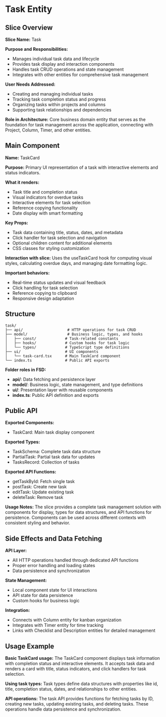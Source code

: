 # Task Entity

## Slice Overview

**Slice Name:** Task

**Purpose and Responsibilities:**

- Manages individual task data and lifecycle
- Provides task display and interaction components
- Handles task CRUD operations and state management
- Integrates with other entities for comprehensive task management

**User Needs Addressed:**

- Creating and managing individual tasks
- Tracking task completion status and progress
- Organizing tasks within projects and columns
- Supporting task relationships and dependencies

**Role in Architecture:**
Core business domain entity that serves as the foundation for task management across the application, connecting with Project, Column, Timer, and other entities.

## Main Component

**Name:** TaskCard

**Purpose:** Primary UI representation of a task with interactive elements and status indicators.

**What it renders:**

- Task title and completion status
- Visual indicators for overdue tasks
- Interactive elements for task selection
- Reference copying functionality
- Date display with smart formatting

**Key Props:**

- Task data containing title, status, dates, and metadata
- Click handler for task selection and navigation
- Optional children content for additional elements
- CSS classes for styling customization

**Interaction with slice:**
Uses the useTaskCard hook for computing visual styles, calculating overdue days, and managing date formatting logic.

**Important behaviors:**

- Real-time status updates and visual feedback
- Click handling for task selection
- Reference copying to clipboard
- Responsive design adaptation

## Structure

```
task/
├── api/                    # HTTP operations for task CRUD
├── model/                  # Business logic, types, and hooks
│   ├── const/             # Task-related constants
│   ├── hooks/             # Custom hooks for task logic
│   └── types/             # TypeScript type definitions
├── ui/                    # UI components
│   └── task-card.tsx      # Main TaskCard component
└── index.ts               # Public API exports
```

**Folder roles in FSD:**

- **api/**: Data fetching and persistence layer
- **model/**: Business logic, state management, and type definitions
- **ui/**: Presentation layer with reusable components
- **index.ts**: Public API definition and exports

## Public API

**Exported Components:**

- TaskCard: Main task display component

**Exported Types:**

- TaskSchema: Complete task data structure
- PartialTask: Partial task data for updates
- TasksRecord: Collection of tasks

**Exported API Functions:**

- getTaskById: Fetch single task
- postTask: Create new task
- editTask: Update existing task
- deleteTask: Remove task

**Usage Notes:**
The slice provides a complete task management solution with components for display, types for data structures, and API functions for persistence. Components can be used across different contexts with consistent styling and behavior.

## Side Effects and Data Fetching

**API Layer:**

- All HTTP operations handled through dedicated API functions
- Proper error handling and loading states
- Data persistence and synchronization

**State Management:**

- Local component state for UI interactions
- API state for data persistence
- Custom hooks for business logic

**Integration:**

- Connects with Column entity for kanban organization
- Integrates with Timer entity for time tracking
- Links with Checklist and Description entities for detailed management

## Usage Example

**Basic TaskCard usage:**
The TaskCard component displays task information with completion status and interactive elements. It accepts task data and renders a card with title, status indicators, and click handlers for task selection.

**Using task types:**
Task types define data structures with properties like id, title, completion status, dates, and relationships to other entities.

**API operations:**
The task API provides functions for fetching tasks by ID, creating new tasks, updating existing tasks, and deleting tasks. These operations handle data persistence and synchronization.
